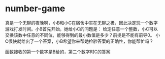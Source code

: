 # number-game
真是一个无聊的夜晚啊，小B和小C在宿舍中实在无聊之极，因此决定玩一个数字游戏打发时间。小B首先开始，她给小C的问题是：
给定任意一个整数，小C可以交换该数中任意的不同位，能够得到的最小数值是多少？前提是不能有前导0。
小C很快就给出了一个答案，小B希望你来帮她检验答案的正确性，你能帮忙吗？

函数接收的第一个数字是B给的，第二个数字时C的答案
